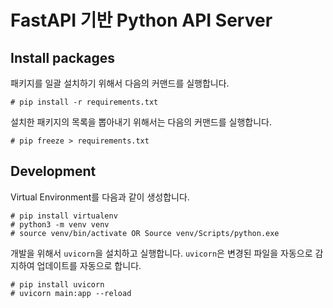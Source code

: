 # FastAPI 기반 Python API Server


## Install packages

패키지를 일괄 설치하기 위해서 다음의 커맨드를 실행합니다.

```
# pip install -r requirements.txt
```

설치한 패키지의 목록을 뽑아내기 위해서는 다음의 커맨드를 실행합니다.

```
# pip freeze > requirements.txt
```

## Development 

Virtual Environment를 다음과 같이 생성합니다.

```
# pip install virtualenv
# python3 -m venv venv
# source venv/bin/activate OR Source venv/Scripts/python.exe
```

개발을 위해서 `uvicorn`을 설치하고 실행합니다. `uvicorn`은 변경된 파일을 자동으로 감지하여 업데이트를 자동으로 합니다. 

```
# pip install uvicorn 
# uvicorn main:app --reload
```